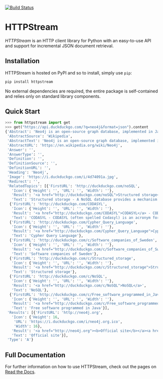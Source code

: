 [![Build Status](https://travis-ci.org/nigelsmall/httpstream.png?branch=master)](https://travis-ci.org/nigelsmall/httpstream)

# HTTPStream

*HTTPStream* is an HTTP client library for Python with an easy-to-use API and
support for incremental JSON document retrieval.

## Installation

HTTPStream is hosted on PyPI and so to install, simply use `pip`:

```python
pip install httpstream
```

No external dependencies are required, the entire package is self-contained and
relies only on standard library components.

## Quick Start

```python
>>> from httpstream import get
>>> get("https://api.duckduckgo.com/?q=neo4j&format=json").content
{'Abstract': 'Neo4j is an open-source graph database, implemented in Java.',
 'AbstractSource': 'Wikipedia',
 'AbstractText': 'Neo4j is an open-source graph database, implemented in Java.',
 'AbstractURL': 'https://en.wikipedia.org/wiki/Neo4j',
 'Answer': '',
 'AnswerType': '',
 'Definition': '',
 'DefinitionSource': '',
 'DefinitionURL': '',
 'Heading': 'Neo4j',
 'Image': 'https://i.duckduckgo.com/i/4d74091a.jpg',
 'Redirect': '',
 'RelatedTopics': [{'FirstURL': 'http://duckduckgo.com/noSQL',
   'Icon': {'Height': '', 'URL': '', 'Width': ''},
   'Result': '<a href="http://duckduckgo.com/noSQL">Structured storage</a> - A NoSQL database provides a mechanism for storage and retrieval of data that is modeled in means other than the tabular relations used in relational databases.',
   'Text': 'Structured storage - A NoSQL database provides a mechanism for storage and retrieval of data that is modeled in means other than the tabular relations used in relational databases.'},
  {'FirstURL': 'http://duckduckgo.com/CODASYL',
   'Icon': {'Height': '', 'URL': '', 'Width': ''},
   'Result': '<a href="http://duckduckgo.com/CODASYL">CODASYL</a> - CODASYL (often spelled Codasyl) is an acronym for "Conference on Data Systems Languages".',
   'Text': 'CODASYL - CODASYL (often spelled Codasyl) is an acronym for "Conference on Data Systems Languages".'},
  {'FirstURL': 'http://duckduckgo.com/Cypher_Query_Language',
   'Icon': {'Height': '', 'URL': '', 'Width': ''},
   'Result': '<a href="http://duckduckgo.com/Cypher_Query_Language">Cypher Query Language</a>',
   'Text': 'Cypher Query Language'},
  {'FirstURL': 'http://duckduckgo.com/c/Software_companies_of_Sweden',
   'Icon': {'Height': '', 'URL': '', 'Width': ''},
   'Result': '<a href="http://duckduckgo.com/c/Software_companies_of_Sweden">Software companies of Sweden</a>',
   'Text': 'Software companies of Sweden'},
  {'FirstURL': 'http://duckduckgo.com/c/Structured_storage',
   'Icon': {'Height': '', 'URL': '', 'Width': ''},
   'Result': '<a href="http://duckduckgo.com/c/Structured_storage">Structured storage</a>',
   'Text': 'Structured storage'},
  {'FirstURL': 'http://duckduckgo.com/c/NoSQL',
   'Icon': {'Height': '', 'URL': '', 'Width': ''},
   'Result': '<a href="http://duckduckgo.com/c/NoSQL">NoSQL</a>',
   'Text': 'NoSQL'},
  {'FirstURL': 'http://duckduckgo.com/c/Free_software_programmed_in_Java',
   'Icon': {'Height': '', 'URL': '', 'Width': ''},
   'Result': '<a href="http://duckduckgo.com/c/Free_software_programmed_in_Java">Free software programmed in Java</a>',
   'Text': 'Free software programmed in Java'}],
 'Results': [{'FirstURL': 'http://neo4j.org',
   'Icon': {'Height': 16,
    'URL': 'https://i.duckduckgo.com/i/neo4j.org.ico',
    'Width': 16},
   'Result': '<a href="http://neo4j.org"><b>Official site</b></a><a href="http://neo4j.org"></a>',
   'Text': 'Official site'}],
 'Type': 'A'}
```

## Full Documentation

For further information on how to use HTTPStream, check out the pages on
[Read the Docs](https://httpstream.readthedocs.org/).
